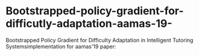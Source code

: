 # Bootstrapped-policy-gradient-for-difficutly-adaptation-aamas-19-
Bootstrapped Policy Gradient for Difficulty Adaptation in Intelligent Tutoring Systemsimplementation for aamas'19 paper: 
